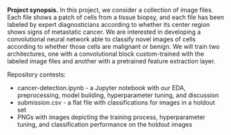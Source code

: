 **Project synopsis.** In this project, we consider a collection of image files. Each file shows a patch of cells from a tissue biopsy, and each file has been labeled by expert diagnosticians according to whether its center region shows signs of metastatic cancer. We are interested in developing a convolutional neural network able to classify novel images of cells according to whether those cells are malignant or benign. We will train two architectures, one with a convolutional block custom-trained with the labeled image files and another with a pretrained feature extraction layer. 

Repository contests:

* cancer-detection.ipynb - a Jupyter notebook with our EDA, preprocessing, model building, hyperparameter tuning, and discussion
* submission.csv - a flat file with classifications for images in a holdout set
* PNGs with images depicting the training process, hyperparameter tuning, and classification performance on the holdout images
